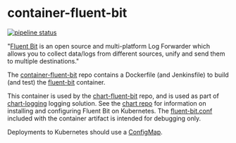 # container-fluent-bit
[![pipeline status](https://git.cnct.io/common-tools/samsung-cnct_container-fluent-bit/badges/master/pipeline.svg)](https://git.cnct.io/common-tools/samsung-cnct_container-fluent-bit/commits/master)

"[Fluent Bit](http://fluentbit.io/) is an open source and multi-platform Log Forwarder which allows you to collect data/logs from different sources, unify and send them to multiple destinations."

The [container-fluent-bit](https://github.com/samsung-cnct/container-fluent-bit) repo contains a Dockerfile (and Jenkinsfile) to build (and test) the [fluent-bit](https://quay.io/repository/samsung_cnct/fluent-bit-container) container.

This container is used by the [chart-fluent-bit](https://github.com/samsung-cnct/chart-fluent-bit) repo, and is used as part of [chart-logging](https://github.com/samsung-cnct/chart-logging) logging solution. See the [chart repo](https://github.com/samsung-cnct/chart-fluent-bit) for information on installing and configuring Fluent Bit on Kubernetes. The [fluent-bit.conf](https://github.com/samsung-cnct/container-fluent-bit/blob/master/fluent-bit.conf) included with the container artifact is intended for debugging only.

Deployments to Kubernetes should use a [ConfigMap](https://kubernetes.io/docs/tasks/configure-pod-container/configmap/).
